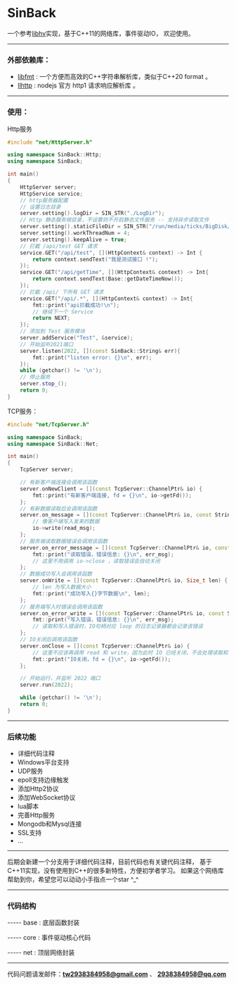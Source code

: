 # SinBack

一个参考[libhv](https://github.com)实现，基于C++11的网络库，事件驱动IO， 欢迎使用。

---

### 外部依赖库：
 - [libfmt]() : 一个方便而高效的C++字符串解析库，类似于C++20 format 。
 - [llhttp]() : nodejs 官方 http1 请求响应解析库 。

---

### 使用：

Http服务
```cpp
#include "net/HttpServer.h"

using namespace SinBack::Http;
using namespace SinBack;

int main()
{
    HttpServer server;
    HttpService service;
    // http服务器配置
    // 设置日志目录
    server.setting().logDir = SIN_STR("./LogDir");
    // Http 静态服务根目录，不设置则不开启静态文件服务 -- 支持异步读取文件
    server.setting().staticFileDir = SIN_STR("/run/media/ticks/BigDisk/Codes/Clion/Me/SinBack");
    server.setting().workThreadNum = 4;
    server.setting().keepAlive = true;
    // 拦截 /api/test GET 请求
    service.GET("/api/test", [](HttpContext& context) -> Int {
        return context.sendText("我是测试接口 !");
    });
    service.GET("/api/getTime", [](HttpContext& context) -> Int{
        return context.sendText(Base::getDateTimeNow());
    });
    // 拦截 /api/ 下所有 GET 请求
    service.GET("/api/.*", [](HttpContext& context) -> Int{
        fmt::print("api拦截成功!\n");
        // 继续下一个 Service
        return NEXT;
    });
    // 添加到 Test 服务模块
    server.addService("Test", &service);
    // 开始监听2021端口
    server.listen(2022, [](const SinBack::String& err){
        fmt::print("listen error: {}\n", err);
    });
    while (getchar() != '\n');
    // 停止服务
    server.stop_();
    return 0;
}
```

TCP服务：
```cpp
#include "net/TcpServer.h"

using namespace SinBack;
using namespace SinBack::Net;

int main()
{
    TcpServer server;

    // 有新客户端连接会调用该函数
    server.onNewClient = [](const TcpServer::ChannelPtr& io) {
        fmt::print("有新客户端连接, fd = {}\n", io->getFd());
    };
    // 有新数据读取后会调用该函数
    server.on_message = [](const TcpServer::ChannelPtr& io, const String& read_msg) {
        // 像客户端写入发来的数据
        io->write(read_msg);
    };
    // 服务端读取数据错误会调用该函数
    server.on_error_message = [](const TcpServer::ChannelPtr& io, const String& err_msg) {
        fmt::print("读取错误，错误信息: {}\n", err_msg);
        // 这里不用调用 io->close ，读取错误会自动关闭
    };
    // 数据成功写入会调用该函数
    server.onWrite = [](const TcpServer::ChannelPtr& io, Size_t len) {
        // len 为写入数据大小
        fmt::print("成功写入{}字节数据\n", len);
    };
    // 服务端写入时错误会调用该函数
    server.on_error_write = [](const TcpServer::ChannelPtr& io, const String& err_msg) {
        fmt::print("写入错误，错误信息: {}\n", err_msg);
        // 读取和写入错误时，IO句柄对应 loop 的日志记录器都会记录该错误
    };
    // IO关闭后调用该函数
    server.onClose = [](const TcpServer::ChannelPtr& io) {
        // 这里不应该再调用 read 和 write，因为此时 IO 已经关闭，不会处理读取和写入事件
        fmt::print("IO关闭，fd = {}\n", io->getFd());
    };

    // 开始运行，并监听 2022 端口
    server.run(2022);

    while (getchar() != '\n');
    return 0;
}
```

---

### 后续功能
- 详细代码注释
- Windows平台支持
- UDP服务
- epoll支持边缘触发
- 添加Http2协议
- 添加WebSocket协议
- lua脚本
- 完善Http服务
- Mongodb和Mysql连接
- SSL支持
- ...

---

后期会新建一个分支用于详细代码注释，目前代码也有关键代码注释，
基于C++11实现，没有使用到C++的很多新特性，方便初学者学习。
如果这个网络库帮助到你，希望您可以动动小手指点一个star ^_^

---

### 代码结构

----- base :  底层函数封装

----- core : 事件驱动核心代码

----- net : 顶层网络封装

---


代码问题请发邮件：**tw2938384958@gmail.com** 、 **2938384958@qq.com**